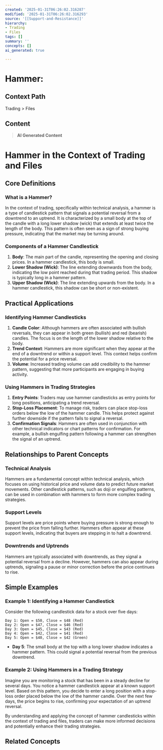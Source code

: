 ```yaml
---
created: '2025-01-31T06:26:02.316287'
modified: '2025-01-31T06:26:02.316293'
source: '[[Support-and-Resistance]]'
hierarchy:
- Trading
- Files
tags: []
summary: ''
concepts: []
ai_generated: true

---
```


# Hammer:

## Context Path
Trading > Files

## Content
> **AI Generated Content**
 # Hammer in the Context of Trading and Files

## Core Definitions

### What is a Hammer?

In the context of trading, specifically within technical analysis, a hammer is a type of candlestick pattern that signals a potential reversal from a downtrend to an uptrend. It is characterized by a small body at the top of the candle with a long lower shadow (wick) that extends at least twice the length of the body. This pattern is often seen as a sign of strong buying pressure, indicating that the market may be turning around.

### Components of a Hammer Candlestick

1. **Body**: The main part of the candle, representing the opening and closing prices. In a hammer candlestick, this body is small.
2. **Lower Shadow (Wick)**: The line extending downwards from the body, indicating the low point reached during that trading period. This shadow is typically long in a hammer pattern.
3. **Upper Shadow (Wick)**: The line extending upwards from the body. In a hammer candlestick, this shadow can be short or non-existent.

## Practical Applications

### Identifying Hammer Candlesticks

1. **Candle Color**: Although hammers are often associated with bullish reversals, they can appear in both green (bullish) and red (bearish) candles. The focus is on the length of the lower shadow relative to the body.
2. **Trend Context**: Hammers are more significant when they appear at the end of a downtrend or within a support level. This context helps confirm the potential for a price reversal.
3. **Volume**: Increased trading volume can add credibility to the hammer pattern, suggesting that more participants are engaging in buying activity.

### Using Hammers in Trading Strategies

1. **Entry Points**: Traders may use hammer candlesticks as entry points for long positions, anticipating a trend reversal.
2. **Stop-Loss Placement**: To manage risk, traders can place stop-loss orders below the low of the hammer candle. This helps protect against further downside if the pattern fails to signal a reversal.
3. **Confirmation Signals**: Hammers are often used in conjunction with other technical indicators or chart patterns for confirmation. For example, a bullish engulfing pattern following a hammer can strengthen the signal of an uptrend.

## Relationships to Parent Concepts

### Technical Analysis

Hammers are a fundamental concept within technical analysis, which focuses on using historical price and volume data to predict future market movements. Other candlestick patterns, such as doji or engulfing patterns, can be used in combination with hammers to form more complex trading strategies.

### Support Levels

Support levels are price points where buying pressure is strong enough to prevent the price from falling further. Hammers often appear at these support levels, indicating that buyers are stepping in to halt a downtrend.

### Downtrends and Uptrends

Hammers are typically associated with downtrends, as they signal a potential reversal from a decline. However, hammers can also appear during uptrends, signaling a pause or minor correction before the price continues to rise.

## Simple Examples

### Example 1: Identifying a Hammer Candlestick

Consider the following candlestick data for a stock over five days:

```
Day 1: Open = $50, Close = $48 (Red)
Day 2: Open = $47, Close = $46 (Red)
Day 3: Open = $45, Close = $43 (Red)
Day 4: Open = $42, Close = $41 (Red)
Day 5: Open = $40, Close = $42 (Green)
```

- **Day 5**: The small body at the top with a long lower shadow indicates a hammer pattern. This could signal a potential reversal from the previous downtrend.

### Example 2: Using Hammers in a Trading Strategy

Imagine you are monitoring a stock that has been in a steady decline for several days. You notice a hammer candlestick appear at a known support level. Based on this pattern, you decide to enter a long position with a stop-loss order placed below the low of the hammer candle. Over the next few days, the price begins to rise, confirming your expectation of an uptrend reversal.

By understanding and applying the concept of hammer candlesticks within the context of trading and files, traders can make more informed decisions and potentially enhance their trading strategies.

## Related Concepts
